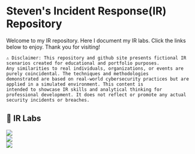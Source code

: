 # Steven's Incident Response(IR) Repository
Welcome to my IR repository. Here I document my IR labs. Click the links below to enjoy. Thank you for visiting!
```
⚠️ Disclaimer: This repository and github site presents fictional IR scenarios created for educational and portfolio purposes.
Any similarities to real individuals, organizations, or events are purely coincidental. The techniques and methodologies
demonstrated are based on real-world cybersecurity practices but are applied in a simulated environment. This content is
intended to showcase IR skills and analytical thinking for professional development. It does not reflect or promote any actual
security incidents or breaches.
```

## 📄 IR Labs
<a href="https://github.com/stevenrim/incidentresponse1/blob/main/README.md"><img src="https://img.shields.io/badge/-IR Scenario: Virtual Machine Brute Force Detection-000000?&style=for-the-badge&logo=medium&logoColor=white"/></a>
<br>
<a href="https://github.com/user-attachments/assets/8bc3f1fb-8b5e-44bd-94a3-769399a9c6d0"><img src="https://img.shields.io/badge/-IR Scenario: PowerShell Suspicious Web Request-000000?&style=for-the-badge&logo=medium&logoColor=white"/></a>
<br>
<a href="https://github.com/user-attachments/assets/8bc3f1fb-8b5e-44bd-94a3-769399a9c6d0"><img src="https://img.shields.io/badge/-IR Scenario: Potential Impossible Travel-000000?&style=for-the-badge&logo=medium&logoColor=white"/></a>


